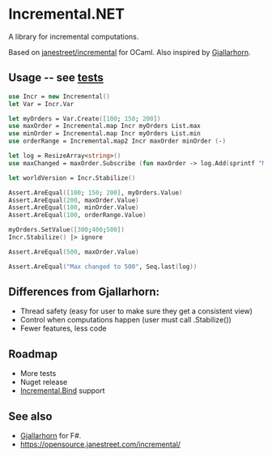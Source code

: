 # Incremental.NET

A library for incremental computations.

Based on [janestreet/incremental](https://github.com/janestreet/incremental) for OCaml. Also inspired by [Gjallarhorn](https://github.com/ReedCopsey/Gjallarhorn).

## Usage -- see [tests](https://www.github.com/isaksky/Incremental.NET/blob/master/Tests/CoreTests.fs)

```fsharp
use Incr = new Incremental()
let Var = Incr.Var

let myOrders = Var.Create([100; 150; 200])
use maxOrder = Incremental.map Incr myOrders List.max
use minOrder = Incremental.map Incr myOrders List.min
use orderRange = Incremental.map2 Incr maxOrder minOrder (-)

let log = ResizeArray<string>()
use maxChanged = maxOrder.Subscribe (fun maxOrder -> log.Add(sprintf "Max changed to %d" maxOrder))

let worldVersion = Incr.Stabilize()

Assert.AreEqual([100; 150; 200], myOrders.Value)
Assert.AreEqual(200, maxOrder.Value)
Assert.AreEqual(100, minOrder.Value)
Assert.AreEqual(100, orderRange.Value)

myOrders.SetValue([300;400;500])
Incr.Stabilize() |> ignore

Assert.AreEqual(500, maxOrder.Value)

Assert.AreEqual("Max changed to 500", Seq.last(log))
```

## Differences from Gjallarhorn:

- Thread safety (easy for user to make sure they get a consistent view)
- Control when computations happen (user must call .Stabilize())
- Fewer features, less code

## Roadmap

- More tests
- Nuget release
- [Incremental.Bind](https://youtu.be/G6a5G5i4gQU?t=8m35s) support

## See also

- [Gjallarhorn](https://github.com/ReedCopsey/Gjallarhorn) for F#.
- https://opensource.janestreet.com/incremental/